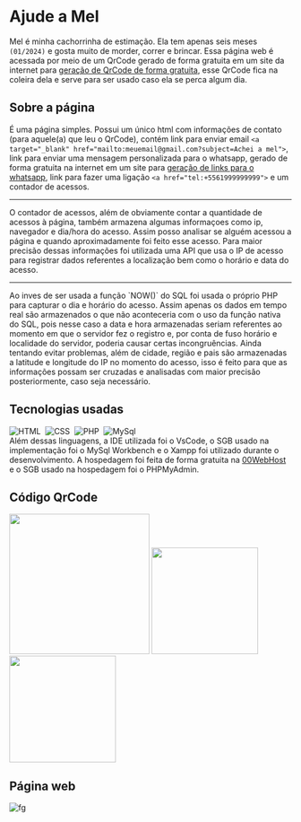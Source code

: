 # Ajude a Mel 
Mel é minha cachorrinha de estimação. Ela tem apenas seis meses `(01/2024)` e gosta muito de morder, correr e brincar. Essa página web é acessada por meio de um QrCode gerado de forma gratuita em um site da internet para <a href="https://qrcodefacil.com/">geração de QrCode de forma gratuita<a>, esse QrCode fica na coleira dela e serve para ser usado caso ela se perca algum dia.

## Sobre a página
É uma página simples. Possui um único html com informações de contato (para aquele(a) que leu o QrCode), contém link para enviar email `<a target="_blank" href="mailto:meuemail@gmail.com?subject=Achei a mel">`, link para enviar uma mensagem personalizada para o whatsapp, gerado de forma gratuita na internet em um site para <a href="https://zap.convertte.com.br/gerador-link-whatsapp/">geração de links para o whatsapp<a>, link para fazer uma ligação `<a href="tel:+5561999999999">` e um contador de acessos. 
<hr>
O contador de acessos, além de obviamente contar a quantidade de acessos à página, também armazena algumas informaçoes como ip, navegador e dia/hora do acesso. Assim posso analisar se alguém acessou a página e quando aproximadamente foi feito esse acesso. Para maior precisão dessas informações foi utilizada uma API que usa o IP de acesso para registrar dados referentes a localização bem como o horário e data do acesso.
<hr>
Ao inves de ser usada a função `NOW()` do SQL foi usada o próprio PHP para capturar o dia e horário do acesso. Assim apenas os dados em tempo real são armazenados o que não aconteceria com o uso da função nativa do SQL, pois nesse caso a data e hora armazenadas seriam referentes ao momento em que o servidor fez o registro e, por conta de fuso horário e localidade do servidor, poderia causar certas incongruências. Ainda tentando evitar problemas, além de cidade, região e pais são armazenadas a latitude e longitude do IP no momento do acesso, isso é feito para que as informações possam ser cruzadas e analisadas com maior precisão posteriormente, caso seja necessário. 

## Tecnologias usadas
![HTML](https://img.shields.io/badge/HTML-151515?style=for-the-badge&logo=html5&logoColor=white)&nbsp;
![CSS](https://img.shields.io/badge/CSS-151515?style=for-the-badge&logo=css3&logoColor=white)&nbsp;
![PHP](https://img.shields.io/badge/PHP-151515?style=for-the-badge&logo=php&logoColor=white)&nbsp;
![MySql](https://img.shields.io/badge/MySql-151515?style=for-the-badge&logo=mysqli&logoColor=white)&nbsp;<br>
Além dessas linguagens, a IDE utilizada foi o VsCode, o SGB usado na implementação foi o MySql Workbench e o Xampp foi utilizado durante o desenvolvimento. A hospedagem foi feita de forma gratuita na <a href="https://br.000webhost.com/">00WebHost</a> e o SGB usado na hospedagem foi o PHPMyAdmin.

## Código QrCode
<img src="https://github.com/Gustavo-erades/ajudeMel/assets/108373134/0728ac84-389a-450b-bb0a-f67c19f0e876" width="250px">
<img src="https://github.com/Gustavo-erades/ajudeMel/assets/108373134/31385b84-ffca-44ef-bb8e-ebea9e893635" width="190px">
<img src="https://github.com/Gustavo-erades/ajudeMel/assets/108373134/591354b4-c79d-4d54-86b9-ff793a3f9df9" width="190px">

## Página web
![fg](https://github.com/Gustavo-erades/ajudeMel/assets/108373134/88834d94-e132-43ca-927e-7d84f8ce50f9)

